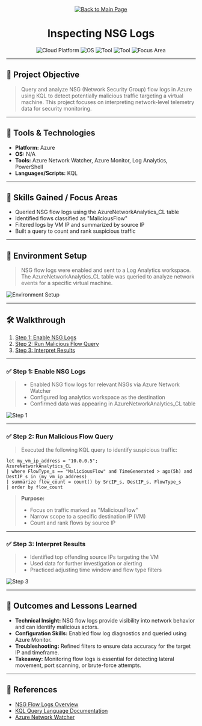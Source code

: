 <p align="center">
  <a href="https://github.com/Samuel-Cavada" target="_blank">
    <img src="https://img.shields.io/badge/Back_to_Main_Page-000000?style=for-the-badge&logo=github&logoColor=white" alt="Back to Main Page"/>
  </a>
</p>

<h1 align="center">Inspecting NSG Logs</h1>

<p align="center">
  <img src="https://img.shields.io/badge/Platform-Azure-0078D4?style=for-the-badge&logo=microsoftazure&logoColor=white" alt="Cloud Platform" />
  <img src="https://img.shields.io/badge/OS-N/A-0078D6?style=for-the-badge&logo=windows&logoColor=white" alt="OS" />
  <img src="https://img.shields.io/badge/Tool-Azure%20Network%20Watch-00B388?style=for-the-badge&logo=windows&logoColor=white" alt="Tool" />
  <img src="https://img.shields.io/badge/Tool-PowerShell-2C5EA8?style=for-the-badge&logo=powershell&logoColor=white" alt="Tool" />
  <img src="https://img.shields.io/badge/Focus-NSG%20Traffic%20Analysis-orange?style=for-the-badge" alt="Focus Area" />
</p>

---

## 📌 Project Objective
> Query and analyze NSG (Network Security Group) flow logs in Azure using KQL to detect potentially malicious traffic targeting a virtual machine. This project focuses on interpreting network-level telemetry data for security monitoring.

---

## 🧰 Tools & Technologies
- **Platform:** Azure
- **OS:** N/A
- **Tools:** Azure Network Watcher, Azure Monitor, Log Analytics, PowerShell
- **Languages/Scripts:** KQL

---

## 🧠 Skills Gained / Focus Areas
- Queried NSG flow logs using the AzureNetworkAnalytics_CL table
- Identified flows classified as "MaliciousFlow"
- Filtered logs by VM IP and summarized by source IP
- Built a query to count and rank suspicious traffic

---

## 🧪 Environment Setup
> NSG flow logs were enabled and sent to a Log Analytics workspace. The AzureNetworkAnalytics_CL table was queried to analyze network events for a specific virtual machine.

![Environment Setup](assets/images/setup.jpg)

---

## 🛠️ Walkthrough
1. [Step 1: Enable NSG Logs](#step-1-enable-nsg-logs)
2. [Step 2: Run Malicious Flow Query](#step-2-run-malicious-flow-query)
3. [Step 3: Interpret Results](#step-3-interpret-results)

---

### ✅ Step 1: Enable NSG Logs
> - Enabled NSG flow logs for relevant NSGs via Azure Network Watcher  
> - Configured log analytics workspace as the destination  
> - Confirmed data was appearing in AzureNetworkAnalytics_CL table

![Step 1](assets/images/step1.jpg)

---

### ✅ Step 2: Run Malicious Flow Query
> Executed the following KQL query to identify suspicious traffic:

```kql
let my_vm_ip_address = "10.0.0.5";
AzureNetworkAnalytics_CL
| where FlowType_s == "MaliciousFlow" and TimeGenerated > ago(5h) and DestIP_s in (my_vm_ip_address)
| summarize flow_count = count() by SrcIP_s, DestIP_s, FlowType_s
| order by flow_count
```

> **Purpose:**
> - Focus on traffic marked as "MaliciousFlow"
> - Narrow scope to a specific destination IP (VM)
> - Count and rank flows by source IP

---

### ✅ Step 3: Interpret Results
> - Identified top offending source IPs targeting the VM  
> - Used data for further investigation or alerting  
> - Practiced adjusting time window and flow type filters

![Step 3](assets/images/step3.jpg)

---

## 📝 Outcomes and Lessons Learned
- **Technical Insight:** NSG flow logs provide visibility into network behavior and can identify malicious actors.
- **Configuration Skills:** Enabled flow log diagnostics and queried using Azure Monitor.
- **Troubleshooting:** Refined filters to ensure data accuracy for the target IP and timeframe.
- **Takeaway:** Monitoring flow logs is essential for detecting lateral movement, port scanning, or brute-force attempts.

---

## 📎 References
- [NSG Flow Logs Overview](https://learn.microsoft.com/en-us/azure/network-watcher/network-watcher-nsg-flow-logging-overview)
- [KQL Query Language Documentation](https://learn.microsoft.com/en-us/azure/data-explorer/kusto/query/)
- [Azure Network Watcher](https://learn.microsoft.com/en-us/azure/network-watcher/)
